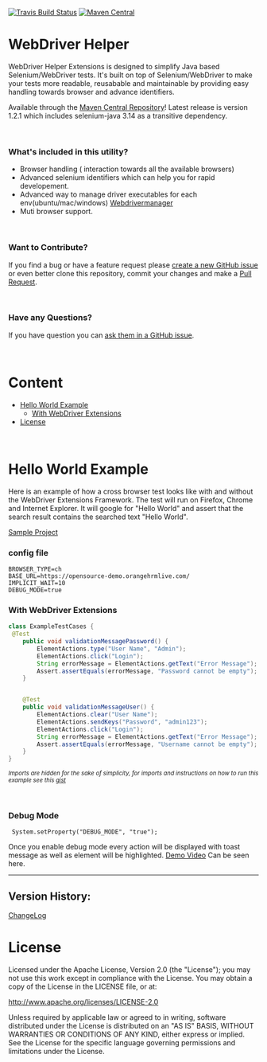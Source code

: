 [![Travis Build Status](https://travis-ci.org/webdriverextensions/webdriverextensions.svg?branch=master)](https://travis-ci.org/webdriverextensions/webdriverextensions) [![Maven Central](https://img.shields.io/maven-central/v/com.github.yjagdale.webdriverutil/webdriver-helper-utils.svg)](https://search.maven.org/search?q=com.github.yjagdale)

WebDriver Helper
===================

WebDriver Helper Extensions is designed to simplify Java based Selenium/WebDriver tests. It's built on top of Selenium/WebDriver to make your tests more readable, reusabable and maintainable by providing easy handling towards browser and advance identifiers.

Available through the [Maven Central Repository](http://mvnrepository.com/search?q=com.github.yjagdale.webdriverutil)! Latest release is version 1.2.1 which includes selenium-java 3.14 as a transitive dependency.


<br>

### What's included in this utility?
- Browser handling ( interaction towards all the available browsers)
- Advanced selenium identifiers which can help you for rapid developement.
- Advanced way to manage driver executables for each env(ubuntu/mac/windows) [Webdrivermanager](https://github.com/yjagdale/webdriver-helper)
- Muti browser support.
<br>

### Want to Contribute?
If you find a bug or have a feature request please [create a new GitHub issue](https://github.com/yjagdale/webdriver-helper/issues/new) or even better clone this repository, commit your changes and make a [Pull Request](https://help.github.com/articles/using-pull-requests/).

<br>

### Have any Questions?
If you have question you can [ask them in a GitHub issue](https://github.com/yjagdale/webdriver-helper/issues/new).

<br>

# Content
- [Hello World Example](#hello-world-example)
    - [With WebDriver Extensions](#with-webdriver-extensions)
- [License](#license)



<br>

# Hello World Example
Here is an example of how a cross browser test looks like with and without the WebDriver Extensions Framework. The test will run on Firefox, Chrome and Internet Explorer. It will google for "Hello World" and assert that the search result contains the searched text "Hello World".

<a href="https://github.com/yjagdale/webdriver-helper-impl" >Sample Project</a>


### config file 

```text
BROWSER_TYPE=ch
BASE_URL=https://opensource-demo.orangehrmlive.com/
IMPLICIT_WAIT=10
DEBUG_MODE=true
```



### With WebDriver Extensions
```java
class ExampleTestCases {
 @Test
    public void validationMessagePassword() {
        ElementActions.type("User Name", "Admin");
        ElementActions.click("Login");
        String errorMessage = ElementActions.getText("Error Message");
        Assert.assertEquals(errorMessage, "Password cannot be empty");
    }


    @Test
    public void validationMessageUser() {
        ElementActions.clear("User Name");
        ElementActions.sendKeys("Password", "admin123");
        ElementActions.click("Login");
        String errorMessage = ElementActions.getText("Error Message");
        Assert.assertEquals(errorMessage, "Username cannot be empty");
    }
}
```
_<sub>Imports are hidden for the sake of simplicity, for imports and instructions on how to run this example see this [gist](https://gist.github.com/andidev/ad006a454edfd9f0e9e5)</sub>_


<br>


### Debug Mode

```text
 System.setProperty("DEBUG_MODE", "true");
```

Once you enable debug mode every action will be displayed with toast message as well as element will be highlighted.
[Demo Video]("http://52.183.43.60/dashboard/") Can be seen here.

-----

## Version History:

[ChangeLog](Changelog.md)


# License

Licensed under the Apache License, Version 2.0 (the "License");
you may not use this work except in compliance with the License.
You may obtain a copy of the License in the LICENSE file, or at:

   http://www.apache.org/licenses/LICENSE-2.0

Unless required by applicable law or agreed to in writing, software
distributed under the License is distributed on an "AS IS" BASIS,
WITHOUT WARRANTIES OR CONDITIONS OF ANY KIND, either express or implied.
See the License for the specific language governing permissions and
limitations under the License.
